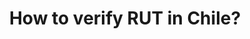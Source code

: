 ---
id: rut-verification-chile
title: How to verify RUT in Chile?
keywords: [Verify RUT, Chile, find RUT, Check RUT]
sidebar_label: RUT Chile
sidebar_class_name: hidden
description: Find out how to verify RUT in Chile. Use Lookuptax for hassle-free validation of RUT in Chile.
tags : 
  - Chile
  - RUT
---